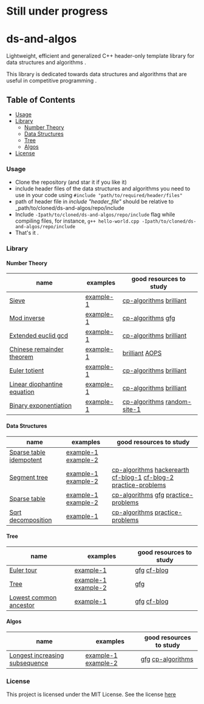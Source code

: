 # Still under progress
# ds-and-algos
Lightweight, efficient and generalized C++ header-only template library for data structures and algorithms .

This library is dedicated towards data structures and algorithms that are useful in competitive programming . 

## Table of Contents 
- [Usage](#usage)
- [Library](#library)
  - [Number Theory](#number-theory)
  - [Data Structures](#data-structures)
  - [Tree](#tree)
  - [Algos](#algos)
- [License](#license)

### Usage
- Clone the repository (and star it if you like it)
- include header files of the data structures and algorithms you need to use in your code using `#include "path/to/required/header/files"`
- path of header file in _include "header_file"_ should be relative to _path/to/cloned/ds-and-algos/repo/include
- Include `-Ipath/to/cloned/ds-and-algos/repo/include` flag while compiling files, for instance, `g++ hello-world.cpp -Ipath/to/cloned/ds-and-algos/repo/include`
- That's it .
### Library

#### Number Theory
| name                                                                                        | examples                                                                      | good resources to study                                                                                                                                                  |
|---------------------------------------------------------------------------------------------|-------------------------------------------------------------------------------|--------------------------------------------------------------------------------------------------------------------------------------------------------------------------|
| [Sieve](include/dragon/number-theory/sieve.hpp)                                             | [example-1](examples/number-theory/sieve/example-1.cpp)                       | [cp-algorithms](https://cp-algorithms.com/algebra/sieve-of-eratosthenes.html) [brilliant](https://brilliant.org/wiki/sieve-of-eratosthenes/)                             |
| [Mod inverse](include/dragon/number-theory/mod-inverse.hpp)                                 | [example-1](examples/number-theory/mod-inverse/example-1.cpp)                 | [cp-algorithms](https://cp-algorithms.com/algebra/module-inverse.html) [gfg](https://www.geeksforgeeks.org/multiplicative-inverse-under-modulo-m/)                       |
| [Extended euclid gcd](include/dragon/number-theory/extended-euclid-gcd.hpp)                 | [example-1](examples/number-theory/extended-euclid-gcd/example-1.cpp)         | [cp-algorithms](https://cp-algorithms.com/algebra/extended-euclid-algorithm.html) [brilliant](https://brilliant.org/wiki/extended-euclidean-algorithm/)                  |
| [Chinese remainder theorem](include/dragon/number-theory/chinese-remainder-theorem.hpp)     | [example-1](examples/number-theory/chinese-remainder-theorem/example-1.cpp)   | [brilliant](https://brilliant.org/wiki/chinese-remainder-theorem/) [AOPS](https://artofproblemsolving.com/wiki/index.php/Chinese_Remainder_Theorem)                      |
| [Euler totient](include/dragon/number-theory/euler-totient.hpp)                             | [example-1](examples/number-theory/euler-totient/example-1.cpp)               | [cp-algorithms](https://cp-algorithms.com/algebra/phi-function.html) [brilliant](https://brilliant.org/wiki/eulers-totient-function/)                                    |
| [Linear diophantine equation](include/dragon/number-theory/linear-diophantine-equation.hpp) | [example-1](examples/number-theory/linear-diophantine-equation/example-1.cpp) | [cp-algorithms](https://cp-algorithms.com/algebra/linear-diophantine-equation.html) [brilliant](https://brilliant.org/wiki/linear-diophantine-equations-one-equation/)   |
| [Binary exponentiation](include/dragon/number-theory/binary-exponentiation.hpp)             | [example-1](examples/number-theory/binary-exponentiation/example-1.cpp)       | [cp-algorithms](https://cp-algorithms.com/algebra/binary-exp.html) [random-site-1](https://eli.thegreenplace.net/2009/03/21/efficient-integer-exponentiation-algorithms) |

#### Data Structures
| name                                                                     | examples                                                                                                                      | good resources to study                                                                                                                                                                                                                                                                                                                                                  |
|--------------------------------------------------------------------------|-------------------------------------------------------------------------------------------------------------------------------|--------------------------------------------------------------------------------------------------------------------------------------------------------------------------------------------------------------------------------------------------------------------------------------------------------------------------------------------------------------------------|
| [Sparse table idempotent](include/dragon/ds/sparse-table-idempotent.hpp) | [example-1](examples/ds/sparse-table-idempotent/example-1.cpp) [example-2](examples/ds/sparse-table-idempotent/example-2.cpp) |                                                                                                                                                                                                                                                                                                                                                                          |
| [Segment tree](include/dragon/ds/segment-tree.hpp)                       | [example-1](examples/ds/segment-tree/example-1.cpp) [example-2](examples/ds/segment-tree/example-2.cpp)                       | [cp-algorithms](https://cp-algorithms.com/data_structures/segment_tree.html) [hackerearth](https://www.hackerearth.com/practice/data-structures/advanced-data-structures/segment-trees/tutorial/) [cf-blog-1](https://codeforces.com/blog/entry/18051) [cf-blog-2](https://codeforces.com/blog/entry/22616) [practice-problems](https://codeforces.com/blog/entry/22616) |
| [Sparse table](include/dragon/ds/sparse-table.hpp)                       | [example-1](examples/ds/sparse-table/example-1.cpp) [example-2](examples/ds/sparse-table/example-2.cpp)                       | [cp-algorithms](https://cp-algorithms.com/data_structures/sparse-table.html) [gfg](https://www.geeksforgeeks.org/sparse-table/) [practice-problems](https://codeforces.com/blog/entry/23005)                                                                                                                                                                             |
| [Sqrt decomposition](include/dragon/ds/sqrt-decomposition.hpp)           | [example-1](examples/ds/sqrt-decomposition/example-1.cpp)                                                                     | [cp-algorithms](https://cp-algorithms.com/data_structures/sqrt_decomposition.html) [practice-problems](https://codeforces.com/blog/entry/23005)                                                                                                                                                                                                                          |

#### Tree
| name                                                                     | examples                                                                                    | good resources to study                                                                                                   |
|--------------------------------------------------------------------------|---------------------------------------------------------------------------------------------|---------------------------------------------------------------------------------------------------------------------------|
| [Euler tour](include/dragon/tree/euler-tour.hpp)                         | [example-1](examples/tree/euler-tour/example-1.cpp)                                         | [gfg](https://www.geeksforgeeks.org/euler-tour-tree/) [cf-blog](https://codeforces.com/blog/entry/63020)                  |
| [Tree](include/dragon/tree/tree.hpp)                                     | [example-1](examples/tree/tree/example-1.cpp) [example-2](examples/tree/tree/example-2.cpp) | [gfg](https://www.geeksforgeeks.org/generic-treesn-array-trees/)                                                          |
| [Lowest common ancestor](include/dragon/tree/lowest-common-ancestor.hpp) | [example-1](examples/tree/lowest-common-ancestor/example-1.cpp)                             | [gfg](https://www.geeksforgeeks.org/lca-n-ary-tree-constant-query-o1/) [cf-blog](https://codeforces.com/blog/entry/53738) |

#### Algos
| name                                                                                      | examples                                                                                                                                          | good resources to study                                                                                                                                                                  |
|-------------------------------------------------------------------------------------------|---------------------------------------------------------------------------------------------------------------------------------------------------|------------------------------------------------------------------------------------------------------------------------------------------------------------------------------------------|
| [Longest increasing subsequence](include/dragon/algos/longest-increasing-subsequence.hpp) | [example-1](examples/algos/longest-increasing-subsequence/example-1.cpp) [example-2](examples/algos/longest-increasing-subsequence/example-2.cpp) | [gfg](https://www.geeksforgeeks.org/longest-monotonically-increasing-subsequence-size-n-log-n/) [cp-algorithms](https://cp-algorithms.com/sequences/longest_increasing_subsequence.html) |




### License
This project is licensed under the MIT License. See the license [here](LICENSE)
